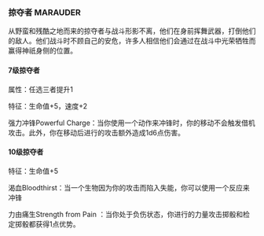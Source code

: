 ### 掠夺者	MARAUDER

​		从野蛮和残酷之地而来的掠夺者与战斗形影不离，他们在身前挥舞武器，打倒他们的敌人。他们战斗时不顾自己的安危，许多人相信他们会通过在战斗中光荣牺牲而赢得神祇身侧的位置。

#### 7级掠夺者

属性：任选三者提升1

特征：生命值+5，速度+2

强力冲锋Powerful Charge：当你使用一个动作来冲锋时，你的移动不会触发借机攻击。此外，你在移动后进行的攻击额外造成1d6点伤害。

#### 10级掠夺者

特征：生命值+5

渴血Bloodthirst：当一个生物因为你的攻击而陷入失能，你可以使用一个反应来冲锋

力由痛生Strength from Pain ：当你处于负伤状态，你进行的力量攻击掷骰和检定掷骰都获得1点优势。